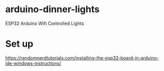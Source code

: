 # arduino-dinner-lights
ESP32 Arduino Wifi Controlled Lights

# Set up 
https://randomnerdtutorials.com/installing-the-esp32-board-in-arduino-ide-windows-instructions/

